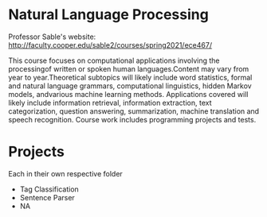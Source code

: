 # Natural Language Processing 
Professor Sable's website: http://faculty.cooper.edu/sable2/courses/spring2021/ece467/

This course focuses on computational applications involving the processingof written or spoken human languages.Content may vary from year to year.Theoretical subtopics will likely include word statistics, formal and natural language grammars, computational linguistics, hidden Markov models, andvarious machine learning methods. Applications covered will likely include information retrieval, information extraction, text categorization, question answering, summarization, machine translation and speech recognition. Course work includes programming projects and tests.

# Projects
Each in their own respective folder
* Tag Classification 
* Sentence Parser
* NA
